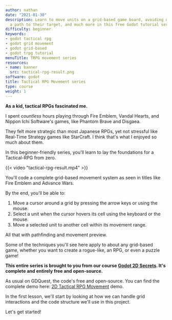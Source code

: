 ```yaml
---
author: nathan
date: "2021-01-30"
description: Learn to move units on a grid-based game board, avoiding obstacles, finding
  a path to their target, and much more in this free Godot tutorial series.
difficulty: beginner
keywords:
- godot tactical rpg
- godot grid movement
- godot grid-based
- godot trpg tutorial
menuTitle: TRPG movement series
resources:
- name: banner
  src: tactical-rpg-result.png
software: godot
title: Tactical RPG Movement series
type: course
weight: 1
---
```


**As a kid, tactical RPGs fascinated me.**

I spent _countless_ hours playing through Fire Emblem, Vandal Hearts, and Nippon Ichi Software's games, like Phantom Brave and Disgaea.

They felt more strategic than most Japanese RPGs, yet not stressful like Real-Time Strategy games like StarCraft. I think that's what I enjoyed so much about them.

In this beginner-friendly series, you'll learn to lay the foundations for a Tactical-RPG from zero. 

{{< video "tactical-rpg-result.mp4" >}}

You'll code a complete grid-based movement system as seen in titles like Fire Emblem and Advance Wars.

By the end, you'll be able to:

1. Move a cursor around a grid by pressing the arrow keys or using the mouse.
2. Select a unit when the cursor hovers its cell using the keyboard or the mouse.
3. Move a selected unit to another cell within its movement range.

All that with pathfinding and movement preview.

Some of the techniques you'll see here apply to about any grid-based game, whether you want to create a rogue-like, an RPG, or even a puzzle game!

**This entire series is brought to you from our course [Godot 2D Secrets](https://school.gdquest.com/products/godot_2d_secrets_godot_3). It's complete and entirely free and open-source.**

As usual on GDQuest, the code's free and open-source. You can find the complete demo here: [2D Tactical RPG Movement](https://github.com/GDQuest/godot-2d-tactical-rpg-movement) demo.

In the first lesson, we'll start by looking at how we can handle grid interactions and the code structure we'll use in this project.

Let's get started!
